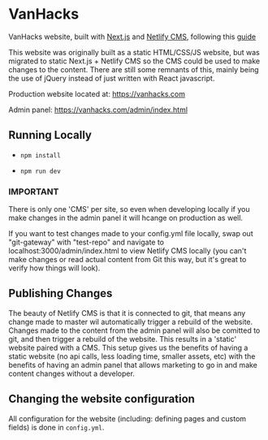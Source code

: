 # VanHacks

VanHacks website, built with [Next.js](https://nextjs.org/) and [Netlify CMS](https://www.netlifycms.org/), following this [guide](https://www.netlifycms.org/docs/nextjs/)

This website was originally built as a static HTML/CSS/JS website, but was migrated to static Next.js + Netlify CMS so the CMS could be used to make changes to the content. There are still some remnants of this, mainly being the use of jQuery instead of just written with React javascript.

Production website located at: https://vanhacks.com

Admin panel: https://vanhacks.com/admin/index.html


## Running Locally

* `npm install` 
  
* `npm run dev`


### IMPORTANT

There is only one 'CMS' per site, so even when developing locally if you make changes in the admin panel it will hcange on production as well. 

If you want to test changes made to your config.yml file locally, swap out "git-gateway" with "test-repo" and navigate to localhost:3000/admin/index.html to view Netlify CMS locally (you can't make changes or read actual content from Git this way, but it's great to verify how things will look).


## Publishing Changes

The beauty of Netlify CMS is that it is connected to git, that means any change made to master wil automatically trigger a rebuild of the website. Changes made to the content from the admin panel will also be comitted to git, and then trigger a rebuild of the website. This results in a 'static' website paired with a CMS. This setup gives us the benefits of having a static website (no api calls, less loading time, smaller assets, etc) with the benefits of having an admin panel that allows marketing to go in and make content changes without a developer.


## Changing the website configuration

All configuration for the website (including: defining pages and custom fields) is done in `config.yml`.





